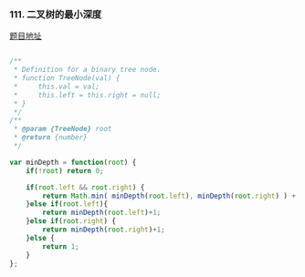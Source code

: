 ### 111. 二叉树的最小深度

[题目地址](https://leetcode-cn.com/problems/minimum-depth-of-binary-tree/)

```javascript

/**
 * Definition for a binary tree node.
 * function TreeNode(val) {
 *     this.val = val;
 *     this.left = this.right = null;
 * }
 */
/**
 * @param {TreeNode} root
 * @return {number}
 */

var minDepth = function(root) {
    if(!root) return 0;

    if(root.left && root.right) {
        return Math.min( minDepth(root.left), minDepth(root.right) ) + 1;
    }else if(root.left){
        return minDepth(root.left)+1;
    }else if(root.right) {
        return minDepth(root.right)+1;
    }else {
        return 1;
    }
};

```